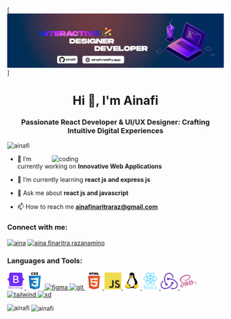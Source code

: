 
[![MasterHead](https://github.com/ainafi/ainafi/blob/main/LinkedIn%20cover%20-%202.png)]
<h1 align="center">Hi 👋, I'm Ainafi</h1>
<h3 align="center">Passionate React Developer & UI/UX Designer: Crafting Intuitive Digital Experiences</h3>

<p align="left"> <img src="https://komarev.com/ghpvc/?username=ainafi&label=Profile%20views&color=0e75b6&style=flat" alt="ainafi" /> </p>
<img align="right" alt="coding" width="400" src="https://media2.giphy.com/media/v1.Y2lkPTc5MGI3NjExZmU5YXF6YTA5b3M5aXF6cmljaXpwdTVzanM5aXF2bjkyMzd4eG91YSZlcD12MV9pbnRlcm5hbF9naWZfYnlfaWQmY3Q9Zw/Y4ak9Ki2GZCbJxAnJD/giphy.gif" />

- 🔭 I’m currently working on **Innovative Web Applications**

- 🌱 I’m currently learning **react js and express js**

- 💬 Ask me about **react js and javascript**

- 📫 How to reach me **ainafinaritraraz@gmail.com**

<h3 align="left">Connect with me:</h3>
<p align="left">
<a href="https://fb.com/aina" target="blank"><img align="center" src="https://raw.githubusercontent.com/rahuldkjain/github-profile-readme-generator/master/src/images/icons/Social/facebook.svg" alt="aina" height="30" width="40" /></a>
<a href="https://www.hackerrank.com/aina finaritra razanamino" target="blank"><img align="center" src="https://raw.githubusercontent.com/rahuldkjain/github-profile-readme-generator/master/src/images/icons/Social/hackerrank.svg" alt="aina finaritra razanamino" height="30" width="40" /></a>
</p>

<h3 align="left">Languages and Tools:</h3>
<p align="left"> <a href="https://getbootstrap.com" target="_blank" rel="noreferrer"> <img src="https://raw.githubusercontent.com/devicons/devicon/master/icons/bootstrap/bootstrap-plain-wordmark.svg" alt="bootstrap" width="40" height="40"/> </a> <a href="https://www.w3schools.com/css/" target="_blank" rel="noreferrer"> <img src="https://raw.githubusercontent.com/devicons/devicon/master/icons/css3/css3-original-wordmark.svg" alt="css3" width="40" height="40"/> </a> <a href="https://www.figma.com/" target="_blank" rel="noreferrer"> <img src="https://www.vectorlogo.zone/logos/figma/figma-icon.svg" alt="figma" width="40" height="40"/> </a> <a href="https://git-scm.com/" target="_blank" rel="noreferrer"> <img src="https://www.vectorlogo.zone/logos/git-scm/git-scm-icon.svg" alt="git" width="40" height="40"/> </a> <a href="https://www.w3.org/html/" target="_blank" rel="noreferrer"> <img src="https://raw.githubusercontent.com/devicons/devicon/master/icons/html5/html5-original-wordmark.svg" alt="html5" width="40" height="40"/> </a> <a href="https://developer.mozilla.org/en-US/docs/Web/JavaScript" target="_blank" rel="noreferrer"> <img src="https://raw.githubusercontent.com/devicons/devicon/master/icons/javascript/javascript-original.svg" alt="javascript" width="40" height="40"/> </a> <a href="https://www.linux.org/" target="_blank" rel="noreferrer"> <img src="https://raw.githubusercontent.com/devicons/devicon/master/icons/linux/linux-original.svg" alt="linux" width="40" height="40"/> </a> <a href="https://reactjs.org/" target="_blank" rel="noreferrer"> <img src="https://raw.githubusercontent.com/devicons/devicon/master/icons/react/react-original-wordmark.svg" alt="react" width="40" height="40"/> </a> <a href="https://redux.js.org" target="_blank" rel="noreferrer"> <img src="https://raw.githubusercontent.com/devicons/devicon/master/icons/redux/redux-original.svg" alt="redux" width="40" height="40"/> </a> <a href="https://sass-lang.com" target="_blank" rel="noreferrer"> <img src="https://raw.githubusercontent.com/devicons/devicon/master/icons/sass/sass-original.svg" alt="sass" width="40" height="40"/> </a> <a href="https://tailwindcss.com/" target="_blank" rel="noreferrer"> <img src="https://www.vectorlogo.zone/logos/tailwindcss/tailwindcss-icon.svg" alt="tailwind" width="40" height="40"/> </a> <a href="https://www.adobe.com/products/xd.html" target="_blank" rel="noreferrer"> <img src="https://cdn.worldvectorlogo.com/logos/adobe-xd.svg" alt="xd" width="40" height="40"/> </a> </p>

<p><img align="left" src="https://github-readme-stats.vercel.app/api/top-langs?username=ainafi&show_icons=true&locale=en&layout=compact" alt="ainafi" /></p>

<p>&nbsp;<img align="center" src="https://github-readme-stats.vercel.app/api?username=ainafi&show_icons=true&locale=en" alt="ainafi" /></p>
